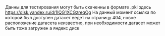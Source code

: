 Данны для тестирования могут быть скаченны в формате .pkl здесь https://disk.yandex.ru/d/1IQG1XCGzreqOg
На данный момент ссылка по которой был доступен датасет ведет на страницу 404, новое расположение датасета неизвестно, при необходимости датасет может быть тоже загружен а яндекс диск
